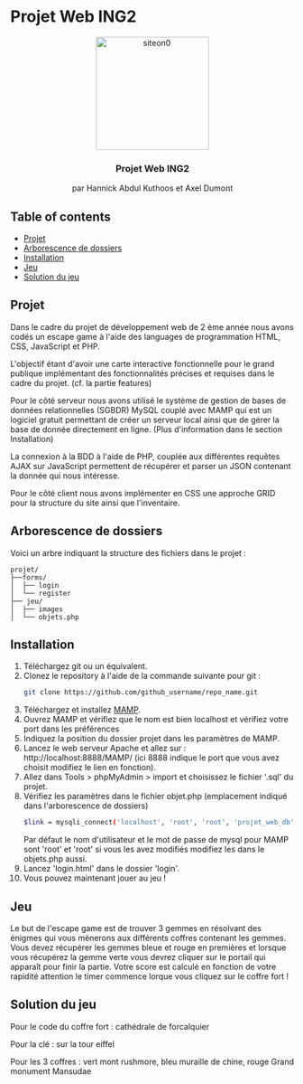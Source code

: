 # Projet Web ING2 



<p align="center">
  <a href="https://ibb.co/Px2FmVB">
    <img src="https://i.ibb.co/SNk5sZq/siteon0.jpg" alt="siteon0" width = 200 height = 200 border="0">
  </a>

  <h3 align="center">Projet Web ING2</h3>

  <p align="center">
    par Hannick Abdul Kuthoos et Axel Dumont
    <br>
  </p>
</p>


## Table of contents

- [Projet](#projet)
- [Arborescence de dossiers](#arborescence-de-dossiers)
- [Installation](#installation)
- [Jeu](#jeu)
- [Solution du jeu](#solution-du-jeu)

## Projet

Dans le cadre du projet de développement web de 2 ème année nous avons codés un escape game à l'aide des languages de programmation HTML, CSS, JavaScript et PHP.

L'objectif étant d'avoir une carte interactive fonctionnelle pour le grand publique implémentant des fonctionnalités précises et requises dans le cadre du projet. (cf. la partie features) 

Pour le côté serveur nous avons utilisé le système de gestion de bases de données relationnelles (SGBDR) MySQL couplé avec MAMP qui est un logiciel gratuit permettant de créer un serveur local ainsi que de gérer la base de donnée directement en ligne. (Plus d'information dans le section Installation)

La connexion à la BDD à l'aide de PHP, couplée aux différentes requêtes AJAX sur JavaScript permettent de récupérer et parser un JSON contenant la donnée qui nous intéresse.

Pour le côté client nous avons implémenter en CSS une approche GRID pour la structure du site ainsi que l'inventaire.

## Arborescence de dossiers

Voici un arbre indiquant la structure des fichiers dans le projet :

```text
projet/
├──forms/
│  ├── login
│  └── register
├── jeu/
│  ├── images
│  └── objets.php
```

## Installation


1. Téléchargez git ou un équivalent.
2. Clonez le repository à l'aide de la commande suivante pour git :
   ```sh
   git clone https://github.com/github_username/repo_name.git
   ```
3. Téléchargez et installez [MAMP](https://www.mamp.info/en/downloads/).
4. Ouvrez MAMP et vérifiez que le nom est bien localhost et vérifiez votre port dans les préférences
5. Indiquez la position du dossier projet dans les paramètres de MAMP.
6. Lancez le web serveur Apache et allez sur : http://localhost:8888/MAMP/ (ici 8888 indique le port que vous avez choisit modifiez le lien en fonction).
7. Allez dans Tools > phpMyAdmin > import et choisissez le fichier '.sql' du projet.
8. Vérifiez les paramètres dans le fichier objet.php (emplacement indiqué dans l'arborescence de dossiers)
    ```sh
   $link = mysqli_connect('localhost', 'root', 'root', 'projet_web_db');
   ```
    Par défaut le nom d'utilisateur et le mot de passe de mysql pour MAMP sont 'root' et 'root' si vous les avez modifiés modifiez les dans le objets.php aussi. 
9. Lancez 'login.html' dans le dossier 'login'.
10. Vous pouvez maintenant jouer au jeu !

## Jeu

Le but de l'escape game est de trouver 3 gemmes en résolvant des énigmes qui vous mènerons aux différents coffres contenant les gemmes. Vous devez récupérer les gemmes bleue et rouge en premières et lorsque vous récupérez la gemme verte vous devrez cliquer sur le portail qui apparaît pour finir la partie. Votre score est calculé en fonction de votre rapidité attention le timer commence lorque vous cliquez sur le coffre fort !

## Solution du jeu

Pour le code du coffre fort : cathédrale de forcalquier

Pour la clé : sur la tour eiffel

Pour les 3 coffres : vert mont rushmore, bleu muraille de chine, rouge Grand monument Mansudae

